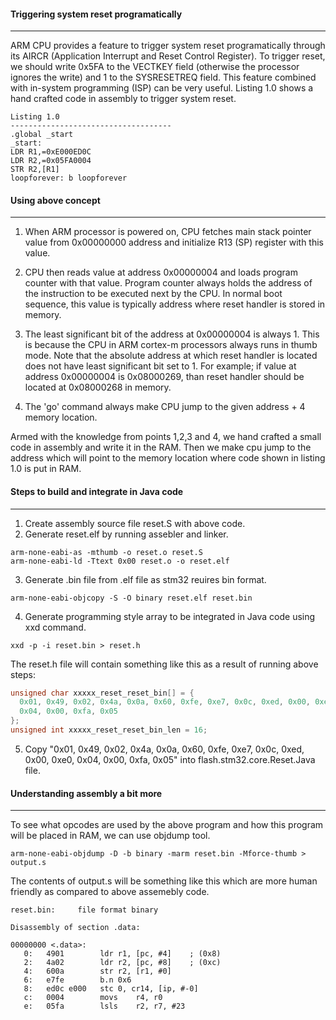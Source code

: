 #### Triggering system reset programatically
--------------------------------------------
ARM CPU provides a feature to trigger system reset programatically through its AIRCR (Application Interrupt and Reset Control Register). To trigger reset, we should write 0x5FA to the VECTKEY field (otherwise the processor ignores the write) and 1 to the SYSRESETREQ field. This feature combined with in-system programming (ISP) can be very useful. Listing 1.0 shows a hand crafted code in assembly to trigger system reset.

```assembly
Listing 1.0
------------------------------------
.global _start
_start:
LDR R1,=0xE000ED0C
LDR R2,=0x05FA0004
STR R2,[R1]
loopforever: b loopforever
```

#### Using above concept
------------------------
1. When ARM processor is powered on, CPU fetches main stack pointer value from 0x00000000 address and initialize R13 (SP) register with this value.

2. CPU then reads value at address 0x00000004 and loads program counter with that value. Program counter always holds the address of the instruction to be executed next by the CPU. In normal boot sequence, this value is typically address where reset handler is stored in memory.

3. The least significant bit of the address at 0x00000004 is always 1. This is because the CPU in ARM cortex-m processors always runs in thumb mode. Note that the absolute address at which reset handler is located does not have least significant bit set to 1. For example; if value at address 0x00000004 is 0x08000269, than reset handler should be located at 0x08000268 in memory.

4. The 'go' command always make CPU jump to the given address + 4 memory location.

Armed with the knowledge from points 1,2,3 and 4, we hand crafted a small code in assembly and write it in the RAM. Then we make cpu jump to the address which will point to the memory location where code shown in listing 1.0 is put in RAM.

#### Steps to build and integrate in Java code
----------------------------------------------
1. Create assembly source file reset.S with above code.
2. Generate reset.elf by running assebler and linker.
```assembly
arm-none-eabi-as -mthumb -o reset.o reset.S
arm-none-eabi-ld -Ttext 0x00 reset.o -o reset.elf
```
3. Generate .bin file from .elf file as stm32 reuires bin format.
```assembly
arm-none-eabi-objcopy -S -O binary reset.elf reset.bin
```
4. Generate programming style array to be integrated in Java code using xxd command.
```assembly
xxd -p -i reset.bin > reset.h
```
The reset.h file will contain something like this as a result of running above steps:
```c
unsigned char xxxxx_reset_reset_bin[] = {
  0x01, 0x49, 0x02, 0x4a, 0x0a, 0x60, 0xfe, 0xe7, 0x0c, 0xed, 0x00, 0xe0,
  0x04, 0x00, 0xfa, 0x05
};
unsigned int xxxxx_reset_reset_bin_len = 16;
```
5. Copy "0x01, 0x49, 0x02, 0x4a, 0x0a, 0x60, 0xfe, 0xe7, 0x0c, 0xed, 0x00, 0xe0,
  0x04, 0x00, 0xfa, 0x05" into flash.stm32.core.Reset.Java file.
  
  #### Understanding assembly a bit more
----------------------------------------
To see what opcodes are used by the above program and how this program will be placed in RAM, we can use objdump tool.
```assembly
arm-none-eabi-objdump -D -b binary -marm reset.bin -Mforce-thumb > output.s
```
The contents of output.s will be something like this which are more human friendly as compared to above assemebly code.
```assembly
reset.bin:     file format binary

Disassembly of section .data:

00000000 <.data>:
   0:	4901      	ldr	r1, [pc, #4]	; (0x8)
   2:	4a02      	ldr	r2, [pc, #8]	; (0xc)
   4:	600a      	str	r2, [r1, #0]
   6:	e7fe      	b.n	0x6
   8:	ed0c e000 	stc	0, cr14, [ip, #-0]
   c:	0004      	movs	r4, r0
   e:	05fa      	lsls	r2, r7, #23
```

